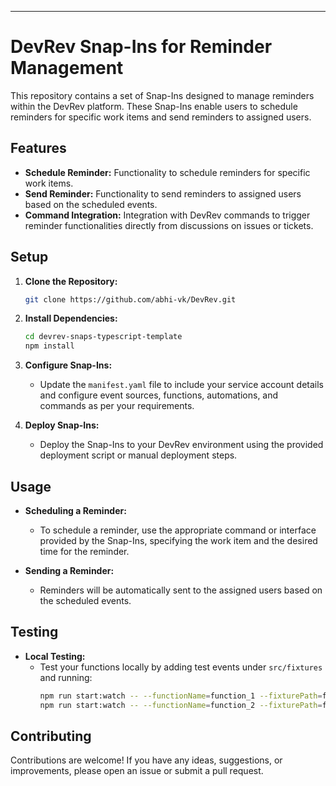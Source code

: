 ---

# DevRev Snap-Ins for Reminder Management

This repository contains a set of Snap-Ins designed to manage reminders within the DevRev platform. These Snap-Ins enable users to schedule reminders for specific work items and send reminders to assigned users.

## Features

- **Schedule Reminder:** Functionality to schedule reminders for specific work items.
- **Send Reminder:** Functionality to send reminders to assigned users based on the scheduled events.
- **Command Integration:** Integration with DevRev commands to trigger reminder functionalities directly from discussions on issues or tickets.

## Setup

1. **Clone the Repository:**
   ```bash
   git clone https://github.com/abhi-vk/DevRev.git
   ```

2. **Install Dependencies:**
   ```bash
   cd devrev-snaps-typescript-template
   npm install
   ```

3. **Configure Snap-Ins:**
   - Update the `manifest.yaml` file to include your service account details and configure event sources, functions, automations, and commands as per your requirements.

4. **Deploy Snap-Ins:**
   - Deploy the Snap-Ins to your DevRev environment using the provided deployment script or manual deployment steps.

## Usage

- **Scheduling a Reminder:**
  - To schedule a reminder, use the appropriate command or interface provided by the Snap-Ins, specifying the work item and the desired time for the reminder.

- **Sending a Reminder:**
  - Reminders will be automatically sent to the assigned users based on the scheduled events.

## Testing

- **Local Testing:**
  - Test your functions locally by adding test events under `src/fixtures` and running:
    ```bash
    npm run start:watch -- --functionName=function_1 --fixturePath=function_1_event.json
    npm run start:watch -- --functionName=function_2 --fixturePath=function_2_event.json
    ```

## Contributing

Contributions are welcome! If you have any ideas, suggestions, or improvements, please open an issue or submit a pull request.

